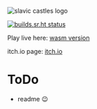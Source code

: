![slavic castles logo](https://i.imgur.com/h6HYvQc.png "Slavic Castles Logo")

[![builds.sr.ht status](https://builds.sr.ht/~leinnan/slavic_castles/.build.yml.svg)](https://builds.sr.ht/~leinnan/slavic_castles/.build.yml?)

Play live here: [wasm version](https://games.mevlyshkin.xyz/slavic_castles)

itch.io page: [itch.io](https://leinnan.itch.io/slavic-castles)

# ToDo

- readme :wink:
